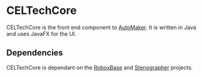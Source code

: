 # CELTechCore
CELTechCore is the front end component to [AutoMaker](https://github.com/Automaker-Unofficial/AutoMaker). It is written in Java and uses JavaFX for the UI.

## Dependencies
CELTechCore is dependant on the [RoboxBase](https://github.com/Automaker-Unofficial/RoboxBase) and [Stenographer](https://github.com/Automaker-Unofficial/Stenographer) projects.
